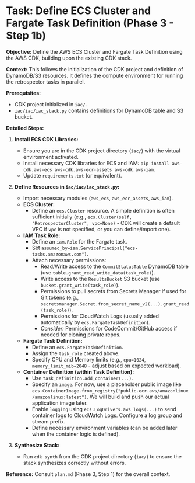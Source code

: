 # Task: Define ECS Cluster and Fargate Task Definition (Phase 3 - Step 1b)

**Objective:** Define the AWS ECS Cluster and Fargate Task Definition using the AWS CDK, building upon the existing CDK stack.

**Context:** This follows the initialization of the CDK project and definition of DynamoDB/S3 resources. It defines the compute environment for running the retrospector tasks in parallel.

**Prerequisites:**
*   CDK project initialized in `iac/`.
*   `iac/iac/iac_stack.py` contains definitions for DynamoDB table and S3 bucket.

**Detailed Steps:**

1.  **Install ECS CDK Libraries:**
    *   Ensure you are in the CDK project directory (`iac/`) with the virtual environment activated.
    *   Install necessary CDK libraries for ECS and IAM: `pip install aws-cdk.aws-ecs aws-cdk.aws-ecr-assets aws-cdk.aws-iam`.
    *   Update `requirements.txt` (or equivalent).

2.  **Define Resources in `iac/iac/iac_stack.py`:**
    *   Import necessary modules (`aws_ecs`, `aws_ecr_assets`, `aws_iam`).
    *   **ECS Cluster:**
        *   Define an `ecs.Cluster` resource. A simple definition is often sufficient initially (e.g., `ecs.Cluster(self, "RetrospectorCluster", vpc=None)` - CDK will create a default VPC if `vpc` is not specified, or you can define/import one).
    *   **IAM Task Role:**
        *   Define an `iam.Role` for the Fargate task.
        *   Set `assumed_by=iam.ServicePrincipal("ecs-tasks.amazonaws.com")`.
        *   Attach necessary permissions:
            *   Read/Write access to the `CommitStatusTable` DynamoDB table (use `table.grant_read_write_data(task_role)`).
            *   Write access to the `ResultsBucket` S3 bucket (use `bucket.grant_write(task_role)`).
            *   Permissions to pull secrets from Secrets Manager if used for Git tokens (e.g., `secretsmanager.Secret.from_secret_name_v2(...).grant_read(task_role)`).
            *   Permissions for CloudWatch Logs (usually added automatically by `ecs.FargateTaskDefinition`).
            *   *Consider:* Permissions for CodeCommit/GitHub access if needed for cloning private repos.
    *   **Fargate Task Definition:**
        *   Define an `ecs.FargateTaskDefinition`.
        *   Assign the `task_role` created above.
        *   Specify CPU and Memory limits (e.g., `cpu=1024`, `memory_limit_mib=2048` - adjust based on expected workload).
    *   **Container Definition (within Task Definition):**
        *   Use `task_definition.add_container(...)`.
        *   Specify an `image`. For now, use a placeholder public image like `ecs.ContainerImage.from_registry("public.ecr.aws/amazonlinux/amazonlinux:latest")`. We will build and push our actual application image later.
        *   Enable `logging` using `ecs.LogDrivers.aws_logs(...)` to send container logs to CloudWatch Logs. Configure a log group and stream prefix.
        *   Define necessary environment variables (can be added later when the container logic is defined).

3.  **Synthesize Stack:**
    *   Run `cdk synth` from the CDK project directory (`iac/`) to ensure the stack synthesizes correctly without errors.

**Reference:** Consult `plan.md` (Phase 3, Step 1) for the overall context.

